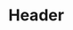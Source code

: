 <!-- TITLE: Educacion secundaria obligatoria -->
<!-- SUBTITLE: A quick summary of Educacionsecundariaobligatoria -->

# Header